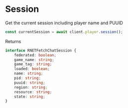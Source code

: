 # Session

Get the current session including player name and PUUID

```js
const currentSession = await client.player.session();
```

Returns
```ts
interface RNETFetchChatSession {
    federated: boolean;
    game_name: string;
    game_tag: string;
    loaded: boolean;
    name: string;
    pid: string;
    puuid: string;
    region: string;
    resource: string;
    state: string;
}
```